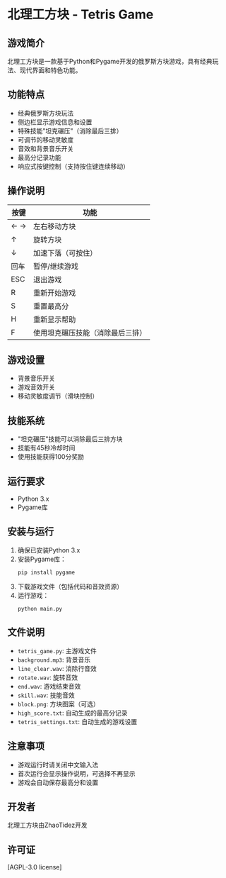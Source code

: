 # 北理工方块 - Tetris Game

## 游戏简介
北理工方块是一款基于Python和Pygame开发的俄罗斯方块游戏，具有经典玩法、现代界面和特色功能。

## 功能特点
- 经典俄罗斯方块玩法
- 侧边栏显示游戏信息和设置
- 特殊技能"坦克碾压"（消除最后三排）
- 可调节的移动灵敏度
- 音效和背景音乐开关
- 最高分记录功能
- 响应式按键控制（支持按住键连续移动）

## 操作说明
| 按键 | 功能 |
|------|------|
| ← → | 左右移动方块 |
| ↑ | 旋转方块 |
| ↓ | 加速下落（可按住） |
| 回车 | 暂停/继续游戏 |
| ESC | 退出游戏 |
| R | 重新开始游戏 |
|S|重置最高分|
|H|重新显示帮助|
| F | 使用坦克碾压技能（消除最后三排） |

## 游戏设置
- 背景音乐开关
- 游戏音效开关
- 移动灵敏度调节（滑块控制）

## 技能系统
- "坦克碾压"技能可以消除最后三排方块
- 技能有45秒冷却时间
- 使用技能获得100分奖励

## 运行要求
- Python 3.x
- Pygame库

## 安装与运行
1. 确保已安装Python 3.x
2. 安装Pygame库：
   ```
   pip install pygame
   ```
3. 下载游戏文件（包括代码和音效资源）
4. 运行游戏：
   ```
   python main.py
   ```

## 文件说明
- `tetris_game.py`: 主游戏文件
- `background.mp3`: 背景音乐
- `line_clear.wav`: 消除行音效
- `rotate.wav`: 旋转音效
- `end.wav`: 游戏结束音效
- `skill.wav`: 技能音效
- `block.png`: 方块图案（可选）
- `high_score.txt`: 自动生成的最高分记录
- `tetris_settings.txt`: 自动生成的游戏设置

## 注意事项
- 游戏运行时请关闭中文输入法
- 首次运行会显示操作说明，可选择不再显示
- 游戏会自动保存最高分和设置

## 开发者
北理工方块由ZhaoTidez开发

## 许可证
[AGPL-3.0 license]
